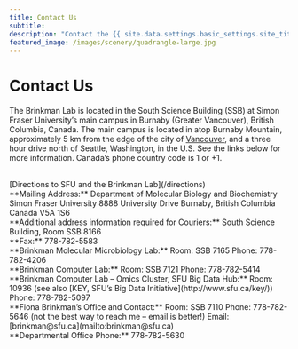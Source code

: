 ```yaml
---
title: Contact Us
subtitle:
description: "Contact the {{ site.data.settings.basic_settings.site_title }}."
featured_image: /images/scenery/quadrangle-large.jpg
---
```


# Contact Us

The Brinkman Lab is located in the South Science Building (SSB) at Simon Fraser University’s main campus in Burnaby (Greater Vancouver), British Columbia, Canada. The main campus is located in atop Burnaby Mountain, approximately 5 km from the edge of the city of [Vancouver](http://en.wikipedia.org/wiki/Vancouver), and a three hour drive north of Seattle, Washington, in the U.S. See the links below for more information. Canada’s phone country code is 1 or +1.

<br>
[Directions to SFU and the Brinkman Lab](/directions)

<br>
**Mailing Address:**  
Department of Molecular Biology and Biochemistry  
Simon Fraser University  
8888 University Drive  
Burnaby, British Columbia  
Canada V5A 1S6  

<br>
**Additional address information required for Couriers:**  
South Science Building, Room SSB 8166  

<br>
**Fax:** 778-782-5583

<br>
**Brinkman Molecular Microbiology Lab:**  
Room: SSB 7165
Phone: 778-782-4206

<br>
**Brinkman Computer Lab:**  
Room: SSB 7121  
Phone: 778-782-5414  

<br>
**Brinkman Computer Lab – Omics Cluster, SFU Big Data Hub:**  
Room: 10936 (see also [KEY, SFU’s Big Data Initiative](http://www.sfu.ca/key/))  
Phone: 778-782-5097  

<br>
**Fiona Brinkman’s Office and Contact:**  
Room: SSB 7110  
Phone: 778-782-5646 (not the best way to reach me – email is better!)  
Email: [brinkman@sfu.ca](mailto:brinkman@sfu.ca)  

<br>
**Departmental Office Phone:** 778-782-5630
